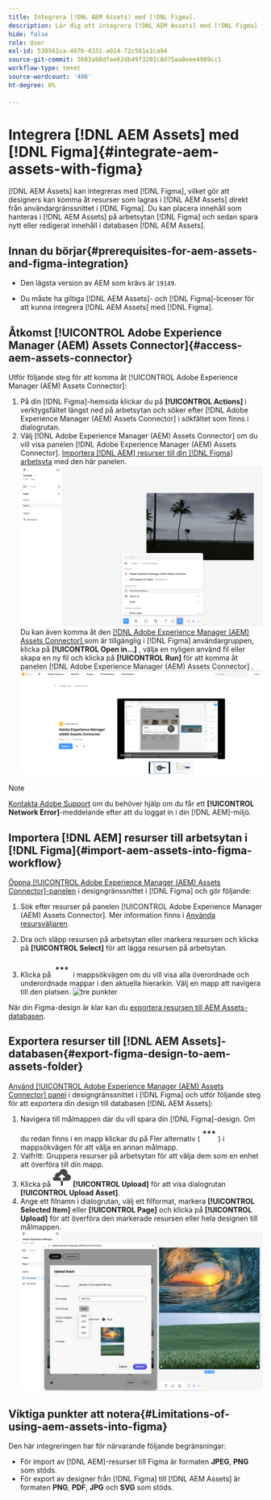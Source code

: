 ```yaml
---
title: Integrera [!DNL AEM Assets] med [!DNL Figma].
description: Lär dig att integrera [!DNL AEM Assets] med [!DNL Figma] för att komma åt och använda organisationens resurser i ditt  [!DNL Figma] designarbetsflöde.
hide: false
role: User
exl-id: 530561ca-497b-4331-a014-72c561e1ca84
source-git-commit: 3603a98dfee62db49f3201c8d75aa8eee4909cc1
workflow-type: tm+mt
source-wordcount: '406'
ht-degree: 0%

---
```



# Integrera [!DNL AEM Assets] med [!DNL Figma]{#integrate-aem-assets-with-figma}

[!DNL AEM Assets] kan integreras med [!DNL Figma], vilket gör att designers kan komma åt resurser som lagras i [!DNL AEM Assets] direkt från användargränssnittet i [!DNL Figma]. Du kan placera innehåll som hanteras i [!DNL AEM Assets] på arbetsytan [!DNL Figma] och sedan spara nytt eller redigerat innehåll i databasen [!DNL AEM Assets].

## Innan du börjar{#prerequisites-for-aem-assets-and-figma-integration}

* Den lägsta version av AEM som krävs är `19149`.

* Du måste ha giltiga [!DNL AEM Assets]- och [!DNL Figma]-licenser för att kunna integrera [!DNL AEM Assets] med [!DNL Figma].

## Åtkomst [!UICONTROL Adobe Experience Manager (AEM) Assets Connector]{#access-aem-assets-connector}

Utför följande steg för att komma åt [!UICONTROL Adobe Experience Manager (AEM) Assets Connector]:

1. På din [!DNL Figma]-hemsida klickar du på **[!UICONTROL Actions]** i verktygsfältet längst ned på arbetsytan och söker efter [!DNL Adobe Experience Manager (AEM) Assets Connector] i sökfältet som finns i dialogrutan.
1. Välj [!DNL Adobe Experience Manager (AEM) Assets Connector] om du vill visa panelen [!DNL Adobe Experience Manager (AEM) Assets Connector]. [Importera [!DNL AEM] resurser till din [!DNL Figma] arbetsyta](#import-aem-assets-into-figma-workflow) med den här panelen.
   ![åtgärder](/help/assets/assets/actions-on-figma.png)
Du kan även komma åt den [[!DNL Adobe Experience Manager (AEM) Assets Connector] ](https://www.figma.com/community/plugin/1512561378275712210/adobe-experience-manager-aem-assets-connector) som är tillgänglig i [!DNL Figma] användargruppen, klicka på **[!UICONTROL Open in...]** , välja en nyligen använd fil eller skapa en ny fil och klicka på **[!UICONTROL Run]** för att komma åt panelen [!DNL Adobe Experience Manager (AEM) Assets Connector] .
   ![plugin-page-on-figma-community](/help/assets/assets/plugin-page-on-figma-community.png)

>[!NOTE]
>
> [Kontakta Adobe Support](https://helpx.adobe.com/contact.html) om du behöver hjälp om du får ett **[!UICONTROL Network Error]**-meddelande efter att du loggat in i din [!DNL AEM]-miljö.

## Importera [!DNL AEM] resurser till arbetsytan i [!DNL Figma]{#import-aem-assets-into-figma-workflow}

[Öppna [!UICONTROL Adobe Experience Manager (AEM) Assets Connector]-panelen](#access-aem-assets-connector) i designgränssnittet i [!DNL Figma] och gör följande:

1. Sök efter resurser på panelen [!UICONTROL Adobe Experience Manager (AEM) Assets Connector]. Mer information finns i [Använda resursväljaren](https://experienceleague.adobe.com/en/docs/experience-manager-cloud-service/content/assets/manage/asset-selector/overview-asset-selector#using-asset-selector).

1. Dra och släpp resursen på arbetsytan eller markera resursen och klicka på **[!UICONTROL Select]** för att lägga resursen på arbetsytan.

1. Klicka på ![tre punkter](/help/assets/assets/three-dots.svg) i mappsökvägen om du vill visa alla överordnade och underordnade mappar i den aktuella hierarkin. Välj en mapp att navigera till den platsen.
   ![tre punkter](/help/assets/assets/assets-folder-structure.png)

När din Figma-design är klar kan du [exportera resursen till AEM Assets-databasen](#export-figma-design-to-aem-assets-folder).

## Exportera resurser till [!DNL AEM Assets]-databasen{#export-figma-design-to-aem-assets-folder}

[Använd [!UICONTROL Adobe Experience Manager (AEM) Assets Connector] panel](#access-aem-assets-connector) i designgränssnittet i [!DNL Figma] och utför följande steg för att exportera din design till databasen [!DNL AEM Assets]:

1. Navigera till målmappen där du vill spara din [!DNL Figma]-design. Om du redan finns i en mapp klickar du på Fler alternativ (![tre punkter](/help/assets/assets/three-dots.svg)) i mappsökvägen för att välja en annan målmapp.
1. Valfritt: Gruppera resurser på arbetsytan för att välja dem som en enhet att överföra till din mapp.
1. Klicka på ![filöverföring](/help/assets/assets/upload-icon.svg) **[!UICONTROL Upload]** för att visa dialogrutan **[!UICONTROL Upload Asset]**.
1. Ange ett filnamn i dialogrutan, välj ett filformat, markera **[!UICONTROL Selected Item]** eller **[!UICONTROL Page]** och klicka på **[!UICONTROL Upload]** för att överföra den markerade resursen eller hela designen till målmappen.
   ![överför figma-design](/help/assets/assets/upload-figma-design.png)

## Viktiga punkter att notera{#Limitations-of-using-aem-assets-into-figma}

Den här integreringen har för närvarande följande begränsningar:

* För import av [!DNL AEM]-resurser till Figma är formaten **JPEG**, **PNG** som stöds.
* För export av designer från [!DNL Figma] till [!DNL AEM Assets] är formaten **PNG**, **PDF**, **JPG** och **SVG** som stöds.
